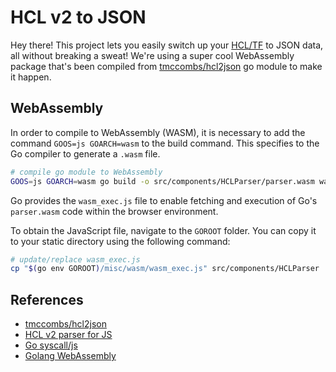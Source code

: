 # HCL v2 to JSON

Hey there! This project lets you easily switch up your [HCL/TF](https://github.com/hashicorp/hcl) to JSON data, all without breaking a sweat! We're using a super cool WebAssembly package that's been compiled from [tmccombs/hcl2json](https://github.com/tmccombs/hcl2json) go module to make it happen.

## WebAssembly

In order to compile to WebAssembly (WASM), it is necessary to add the command `GOOS=js GOARCH=wasm` to the build command. This specifies to the Go compiler to generate a `.wasm` file.

```bash
# compile go module to WebAssembly
GOOS=js GOARCH=wasm go build -o src/components/HCLParser/parser.wasm wasm/main.go
```

Go provides the `wasm_exec.js` file to enable fetching and execution of Go's `parser.wasm` code within the browser environment.

To obtain the JavaScript file, navigate to the `GOROOT` folder. You can copy it to your static directory using the following command:

```bash
# update/replace wasm_exec.js
cp "$(go env GOROOT)/misc/wasm/wasm_exec.js" src/components/HCLParser
```

## References

- [tmccombs/hcl2json](https://github.com/tmccombs/hcl2json)
- [HCL v2 parser for JS](https://github.com/benc-uk/hcl2-parser)
- [Go syscall/js](https://pkg.go.dev/syscall/js)
- [Golang WebAssembly](https://binx.io/2022/04/22/golang-webassembly/)
